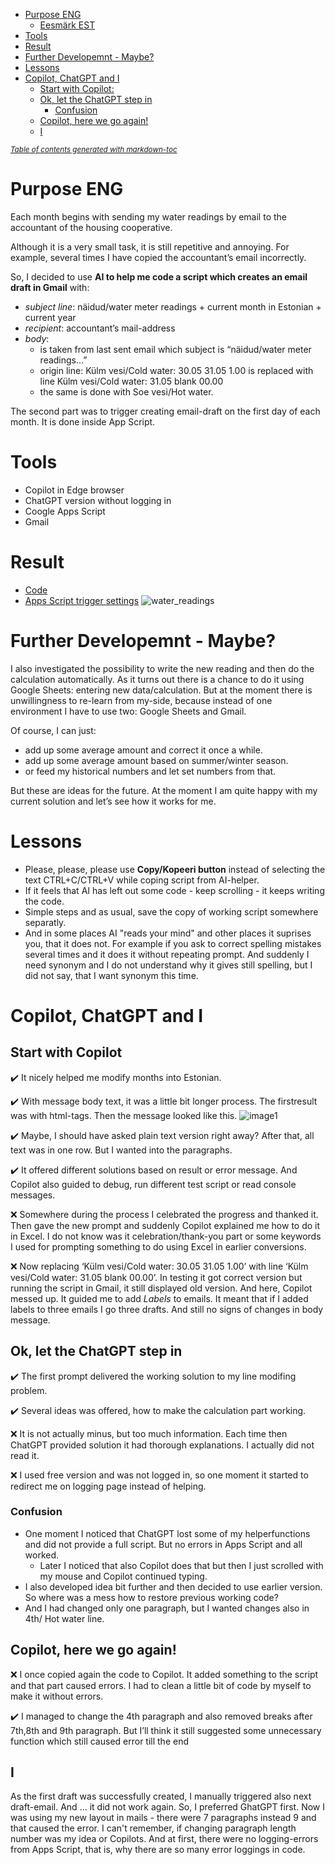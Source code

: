 - [Purpose ENG](#purpose-eng)
  * [Eesmärk EST](#eesm-rk-est)
- [Tools](#tools)
- [Result](#result)
- [Further Developemnt - Maybe?](#further-developemnt---maybe-)
- [Lessons](#lessons)
- [Copilot, ChatGPT and I](#copilot--chatgpt-and-i)
  * [Start with Copilot:](#start-with-copilot-)
  * [Ok, let the ChatGPT step in](#ok--let-the-chatgpt-step-in)
    + [Confusion](#confusion)
  * [Copilot, here we go again!](#copilot--here-we-go-again-)
  * [I](#i)

<small><i><a href='http://ecotrust-canada.github.io/markdown-toc/'>Table of contents generated with markdown-toc</a></i></small>


# Purpose ENG

Each month begins with sending my water readings by email to the accountant of the housing cooperative.

Although it is a very small task, it is still repetitive and annoying. For example, several times I have copied the accountant’s email incorrectly.

So, I decided to use **AI to help me code a script which creates an email draft in Gmail** with:

- _subject line_: näidud/water meter readings + current month in Estonian + current year
- _recipient_: accountant’s mail-address 
- _body_:
    - is taken from last sent email which subject is “näidud/water meter readings…”
    - origin line: Külm vesi/Cold water: 30.05 31.05 1.00 is replaced with line Külm vesi/Cold water: 31.05 blank 00.00
    - the same is done with Soe vesi/Hot water.

The second part was to trigger creating email-draft on the first day of each month. It is done inside App Script.



# Tools
- Copilot in Edge browser
- ChatGPT version without logging in
- Coogle Apps Script
- Gmail

  

# Result

- [Code](https://github.com/AnuVi/water_meter_email_draft/blob/main/script.js) 
- [Apps Script trigger settings](trigger.md)
![water_readings](https://github.com/user-attachments/assets/e5608ee8-0a5d-44bc-8f4e-2a7449c63b39)




# Further Developemnt - Maybe?

I also investigated the possibility to write the new reading and then do the calculation automatically. As it turns out there is a chance to do it using Google Sheets: entering new data/calculation.
But at the moment there is unwillingness to re-learn from my-side, because instead of one environment I have to use two: Google Sheets and Gmail.


Of course, I can just:
- add up some average amount and correct it once a while.
- add up some average amount based on summer/winter season.
- or feed my historical numbers and let set numbers from that.


But these are ideas for the future. At the moment I am quite happy with my current solution and let’s see how it works for me.




# Lessons
- Please, please, please use **Copy/Kopeeri button** instead of selecting the text CTRL+C/CTRL+V while coping script from AI-helper.
- If it feels that AI has left out some code - keep scrolling - it keeps writing the code.
- Simple steps and as usual, save the copy of working script somewhere separatly.
- And in some places AI "reads your mind" and other places it suprises you, that it does not. For example if you ask to correct spelling mistakes several times and it does it without repeating prompt. And suddenly I need synonym and I do not understand why it gives still spelling, but I did not say, that I want synonym this time.

  

# Copilot, ChatGPT and I



## Start with Copilot
:heavy_check_mark: It nicely helped me modify months into Estonian.

:heavy_check_mark: With message body text, it was a little bit longer process. The firstresult was with html-tags. Then the message looked like this.
  ![image1](https://github.com/user-attachments/assets/662b94c2-8626-4a97-8de4-b07ae21e4ad9)

:heavy_check_mark: Maybe, I should have asked plain text version right away? After that, all text was in one row. But I wanted into the paragraphs.

:heavy_check_mark: It offered different solutions based on result or error message. And Copilot also guided to debug, run different test script or read console messages.

:x: Somewhere during the process I celebrated the progress and thanked it. Then gave the new prompt and suddenly Copilot explained me how to do it in Excel. I do not know was it celebration/thank-you part or some keywords I used for prompting something to do using Excel in earlier conversions.

:x: Now replacing ‘Külm vesi/Cold water: 30.05 31.05 1.00’ with line ‘Külm vesi/Cold water: 31.05 blank 00.00’. In testing it got correct version but running the script in Gmail, it still displayed old version. And here, Copilot messed up. It guided me to add _Labels_ to emails. It meant that if I added labels to three emails I go three drafts. And still no signs of changes in body message.




## Ok, let the ChatGPT step in

:heavy_check_mark: The first prompt delivered the working solution to my line modifing problem.

:heavy_check_mark: Several ideas was offered, how to make the calculation part working.

:x: It is  not actually minus, but too much information. Each time then ChatGPT provided solution it had thorough explanations. I actually did not read it.

:x: I used free version and was not logged in, so one moment it started to redirect me on logging page instead of helping.

### Confusion
- One moment I noticed that ChatGPT lost some of my helperfunctions and did not provide a full script. But no errors in Apps Script and all worked.
  - Later I noticed that also Copilot does that but then I just scrolled with my mouse and Copilot continued typing.
- I also developed idea bit further and then decided to use earlier version. So where was a mess how to restore previous working code?
- And I had changed only one paragraph, but I wanted changes also in 4th/ Hot water line.


  

## Copilot, here we go again!
:x: I once copied again the code to Copilot. It added something to the script and that part caused errors. I had to clean a little bit of code by myself to make it without errors.

:heavy_check_mark: I managed to change the 4th paragraph and also removed breaks after 7th,8th and 9th paragraph.  But I’ll think it still suggested some unnecessary function which still caused error till the end



## I
As the first draft was successfully created, I manually triggered also next draft-email. And ... it did not work again. So, I preferred GhatGPT first. Now I was using my new layout in mails - there were 7 paragraphs instead 9 and that caused the error. I can't remember, if changing paragraph length number was my idea or Copilots. And at first, there were no logging-errors from Apps Script, that is, why there are so many error loggings in code.




